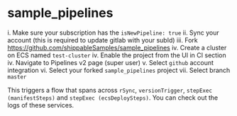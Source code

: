 # sample_pipelines

i. Make sure your subscription has the `isNewPipeline: true`
ii. Sync your account (this is required to update gitlab with your subId)
iii. Fork https://github.com/shippableSamples/sample_pipelines
iv. Create a cluster on ECS named `test-cluster`
iv. Enable the project from the UI in CI section
iv. Navigate to Pipelines v2 page (super user)
v. Select `github` account integration
vi. Select your forked `sample_pipelines` project
vii. Select branch `master`

This triggers a flow that spans across `rSync`, `versionTrigger`, `stepExec (manifestSteps)` and `stepExec (ecsDeploySteps)`. You can check out the logs of these services.

